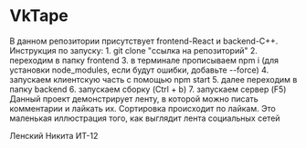 # VkTape
В данном репозитории присутствует frontend-React и backend-C++.
Инструкция по запуску:
                      1. git clone "ссылка на репозиторий"
                      2. переходим в папку frontend
                      3. в терминале прописываем npm i (для установки node_modules, если будут ошибки, добавьте --force)
                      4. запускаем клиентскую часть с помощью npm start
                      5. далее переходим в папку backend
                      6. запускаем сборку (Ctrl + b)
                      7. запускаем сервер (F5)
Данный проект демонстрирует ленту, в которой можно писать комментарии и лайкать их. Сортировка происходит по лайкам.
Это маленькая иллюстрация того, как выглядит лента социальных сетей

Ленский Никита ИТ-12
